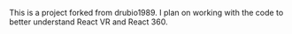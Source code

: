 This is a project forked from drubio1989. I plan on working with the code to better understand React VR and React 360.
